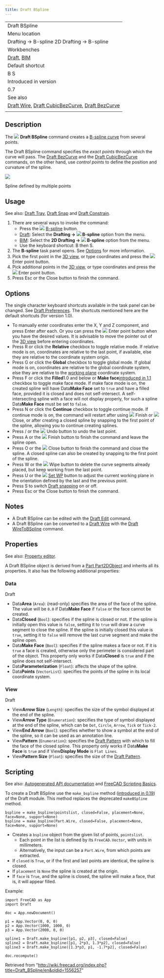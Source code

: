 ```yaml
---
title: Draft BSpline
---
```


|                                                                                                                                                               |
| ------------------------------------------------------------------------------------------------------------------------------------------------------------- |
| Draft BSpline                                                                                                                                                 |
| Menu location                                                                                                                                                 |
| Drafting → B-spline 2D Drafting → B-spline                                                                                                                    |
| Workbenches                                                                                                                                                   |
| [Draft](/Draft_Workbench "Draft Workbench"), [BIM](/BIM_Workbench "BIM Workbench")                                                                            |
| Default shortcut                                                                                                                                              |
| B S                                                                                                                                                           |
| Introduced in version                                                                                                                                         |
| 0.7                                                                                                                                                           |
| See also                                                                                                                                                      |
| [Draft Wire](/Draft_Wire "Draft Wire"), [Draft CubicBezCurve](/Draft_CubicBezCurve "Draft CubicBezCurve"), [Draft BezCurve](/Draft_BezCurve "Draft BezCurve") |
|                                                                                                                                                               |

## Description

The ![](/images/Draft_BSpline.svg) **Draft BSpline** command creates a [B-spline curve](http://en.wikipedia.org/wiki/B-spline) from several points.

The Draft BSpline command specifies the _exact points_ through which the curve will pass. The [Draft BezCurve](/Draft_BezCurve "Draft BezCurve") and the [Draft CubicBezCurve](/Draft_CubicBezCurve "Draft CubicBezCurve") commands, on the other hand, use _control points_ to define the position and curvature of the spline.

![](/images/Draft_bspline_example.jpg)

Spline defined by multiple points

## Usage

See also: [Draft Tray](/Draft_Tray "Draft Tray"), [Draft Snap](/Draft_Snap "Draft Snap") and [Draft Constrain](/Draft_Constrain "Draft Constrain").

1. There are several ways to invoke the command:
   - Press the ![](/images/Draft_BSpline.svg) [B-spline](/Draft_BSpline "Draft BSpline") button.
   - [Draft](/Draft_Workbench "Draft Workbench"): Select the **Drafting → ![](/images/Draft_BSpline.svg) B-spline** option from the menu.
   - [BIM](/BIM_Workbench "BIM Workbench"): Select the **2D Drafting → ![](/images/Draft_BSpline.svg) B-spline** option from the menu.
   - Use the keyboard shortcut: B then S.
2. The **B-spline** task panel opens. See [Options](#Options) for more information.
3. Pick the first point in the [3D view](/3D_view "3D view"), or type coordinates and press the ![](/images/Draft_AddPoint.svg) Enter point button.
4. Pick additional points in the [3D view](/3D_view "3D view"), or type coordinates and press the ![](/images/Draft_AddPoint.svg) Enter point button.
5. Press Esc or the Close button to finish the command.

## Options

The single character keyboard shortcuts available in the task panel can be changed. See [Draft Preferences](/Draft_Preferences "Draft Preferences"). The shortcuts mentioned here are the default shortcuts (for version 1.0).

- To manually enter coordinates enter the X, Y and Z component, and press Enter after each. Or you can press the ![](/images/Draft_AddPoint.svg) Enter point button when you have the desired values. It is advisable to move the pointer out of the [3D view](/3D_view "3D view") before entering coordinates.
- Press R or click the **Relative** checkbox to toggle relative mode. If relative mode is on, coordinates are relative to the last point, if available, else they are relative to the coordinate system origin.
- Press G or click the **Global** checkbox to toggle global mode. If global mode is on, coordinates are relative to the global coordinate system, else they are relative to the [working plane](/Draft_SelectPlane "Draft SelectPlane") coordinate system.
- Press F or click the **Filled**1.0 and below or **Make face**[introduced in 1.1](/Release_notes_1.1 "Release notes 1.1") checkbox to toggle make face mode. If make face mode is on, the created spline will have Data**Make Face** set to `true` and have a filled face, provided it is closed and does not self-intersect. A self-intersecting spline with a face will not display properly, for such a spline Data**Make Face** must be set to `false`.
- Press N or click the **Continue** checkbox to toggle continue mode. If continue mode is on, the command will restart after using ![](/images/Draft_FinishLine.svg) Finish or ![](/images/Draft_CloseLine.svg) Close, or after creating a closed spline by snapping to the first point of the spline, allowing you to continue creating splines.
- Press / or the ![](/images/Draft_UndoLine.svg) Undo button to undo the last point.
- Press A or the ![](/images/Draft_FinishLine.svg) Finish button to finish the command and leave the spline open.
- Press O or the ![](/images/Draft_CloseLine.svg) Close button to finish the command and close the spline. A closed spline can also be created by snapping to the first point of the spline.
- Press W or the ![](/images/Draft_Wipe.svg) Wipe button to delete the curve segments already placed, but keep working from the last point.
- Press U or the ![](/images/Draft_SelectPlane.svg) [Set WP](/Draft_SelectPlane "Draft SelectPlane") button to adjust the current working plane in the orientation defined by the last and the previous point.
- Press S to switch [Draft snapping](/Draft_Snap "Draft Snap") on or off.
- Press Esc or the Close button to finish the command.

## Notes

- A Draft BSpline can be edited with the [Draft Edit](/Draft_Edit "Draft Edit") command.
- A Draft BSpline can be converted to a [Draft Wire](/Draft_Wire "Draft Wire") with the [Draft WireToBSpline](/Draft_WireToBSpline "Draft WireToBSpline") command.

## Properties

See also: [Property editor](/Property_editor "Property editor").

A Draft BSpline object is derived from a [Part Part2DObject](/Part_Part2DObject "Part Part2DObject") and inherits all its properties. It also has the following additional properties:

### Data

Draft

- Data**Area** (`Area`): (read-only) specifies the area of the face of the spline. The value will be `0.0` if Data**Make Face** if `false` or the face cannot be created.
- Data**Closed** (`Bool`): specifies if the spline is closed or not. If the spline is initially open this value is `false`, setting it to `true` will draw a curve segment to close the spline. If the spline is initially closed this value is `true`, setting it to `false` will remove the last curve segment and make the spline open.
- Data**Make Face** (`Bool`): specifies if the spline makes a face or not. If it is `true` a face is created, otherwise only the perimeter is considered part of the object. This property only works if Data**Closed** is `true` and if the spline does not self-intersect.
- Data**Parameterization** (`Float`): affects the shape of the spline.
- Data**Points** (`VectorList`): specifies the points of the spline in its local coordinate system.

### View

Draft

- View**Arrow Size** (`Length`): specifies the size of the symbol displayed at the end of the spline.
- View**Arrow Type** (`Enumeration`): specifies the type of symbol displayed at the end of the spline, which can be `Dot`, `Circle`, `Arrow`, `Tick` or `Tick-2`.
- View**End Arrow** (`Bool`): specifies whether to show a symbol at the end of the spline, so it can be used as an annotation line.
- View**Pattern** (`Enumeration`): specifies the [Draft Pattern](/Draft_Pattern "Draft Pattern") with which to fill the face of the closed spline. This property only works if Data**Make Face** is `true` and if View**Display Mode** is `Flat Lines`.
- View**Pattern Size** (`Float`): specifies the size of the [Draft Pattern](/Draft_Pattern "Draft Pattern").

## Scripting

See also: [Autogenerated API documentation](https://freecad.github.io/SourceDoc/) and [FreeCAD Scripting Basics](/FreeCAD_Scripting_Basics "FreeCAD Scripting Basics").

To create a Draft BSpline use the `make_bspline` method ([introduced in 0.19](/Release_notes_0.19 "Release notes 0.19")) of the Draft module. This method replaces the deprecated `makeBSpline` method.

```
bspline = make_bspline(pointslist, closed=False, placement=None, face=None, support=None)
bspline = make_bspline(Part.Wire, closed=False, placement=None, face=None, support=None)

```

- Creates a `bspline` object from the given list of points, `pointslist`.
  - Each point in the list is defined by its `FreeCAD.Vector`, with units in millimeters.
  - Alternatively, the input can be a `Part.Wire`, from which points are extracted.
- If `closed` is `True`, or if the first and last points are identical, the spline is closed.
- If `placement` is `None` the spline is created at the origin.
- If `face` is `True`, and the spline is closed, the spline will make a face, that is, it will appear filled.

Example:

```
import FreeCAD as App
import Draft

doc = App.newDocument()

p1 = App.Vector(0, 0, 0)
p2 = App.Vector(1000, 1000, 0)
p3 = App.Vector(2000, 0, 0)

spline1 = Draft.make_bspline([p1, p2, p3], closed=False)
spline2 = Draft.make_bspline([p1, 2*p3, 1.3*p2], closed=False)
spline3 = Draft.make_bspline([1.3*p3, p1, -1.7*p2], closed=False)

doc.recompute()

```

Retrieved from "<http://wiki.freecad.org/index.php?title=Draft_BSpline/en&oldid=1556257>"

